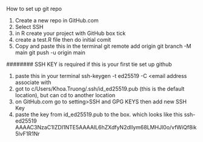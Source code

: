 How to set up git repo
1. Create a new repo in GitHub.com
2. Select SSH 
3. in R create your project with GitHub box tick
4. create a test.R file then do initial comit
5. Copy and paste this in the terminal
		git remote add origin <your SSH>
		git branch -M main
		git push -u origin main

######## SSH KEY is required if this is your first tie set up github
1. paste this in your terminal  ssh-keygen -t ed25519 -C <email address associate with <github account>
2. got to c/Users/Khoa.Truong/.ssh/id_ed25519.pub (this is the default location), but can cd to another location
3. on GitHub.com go to setting>SSH and GPG KEYS then add new SSH Key
4. paste the key  from id_ed25519.pub to the box. which looks like this ssh-ed25519 AAAAC3NzaC1lZDI1NTE5AAAAIL6hZXdfyN2dlIym68LMHJl0o/vfWiQf8ik5lvF1R1Nr <email address associate with github account>
